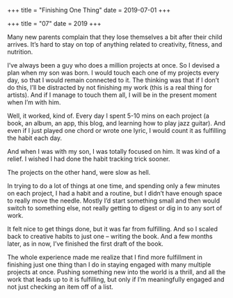 +++
title = "Finishing One Thing"
date = 2019-07-01
+++

+++
title = "07"
date = 2019
+++

Many new parents complain that they lose themselves a bit after their child arrives. It&#8217;s hard to stay on top of anything related to creativity, fitness, and nutrition. 

I’ve always been a guy who does a million projects at once. So I devised a plan when my son was born. I would touch each one of my projects every day, so that I would remain connected to it. The thinking was that if I don&#8217;t do this, I&#8217;ll be distracted by not finishing my work (this is a real thing for artists). And if I manage to touch them all, I will be in the present moment when I&#8217;m with him. 

Well, it worked, kind of. Every day I spent 5-10 mins on each project (a book, an album, an app, this blog, and learning how to play jazz guitar). And even if I just played one chord or wrote one lyric, I would count it as fulfilling the habit each day.

And when I was with my son, I was totally focused on him. It was kind of a relief. I wished I had done the habit tracking trick sooner. 

The projects on the other hand, were slow as hell. 

In trying to do a lot of things at one time, and spending only a few minutes on each project, I had a habit and a routine, but I didn’t have enough space to really move the needle. Mostly I’d start something small and then would switch to something else, not really getting to digest or dig in to any sort of work. 

It felt nice to get things done, but it was far from fulfilling. And so I scaled back to creative habits to just one &#8211; writing the book. And a few months later, as in now, I’ve finished the first draft of the book.

The whole experience made me realize that I find more fulfillment in finishing just one thing than I do in staying engaged with many multiple projects at once. Pushing something new into the world is a thrill, and all the work that leads up to it is fulfilling, but only if I’m meaningfully engaged and not just checking an item off of a list.